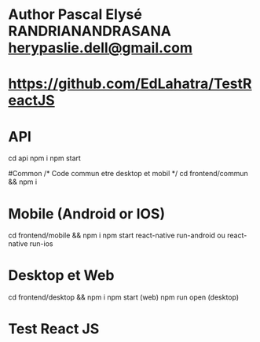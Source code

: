 # Author Pascal Elysé RANDRIANANDRASANA <herypaslie.dell@gmail.com>
# https://github.com/EdLahatra/TestReactJS

# API 
cd api
npm i
npm start


#Common
/* Code commun etre desktop et mobil */
cd frontend/commun && npm i


# Mobile (Android or IOS)
cd frontend/mobile && npm i
npm start
react-native run-android ou react-native run-ios

# Desktop et Web
cd frontend/desktop && npm i
npm start (web)
npm run open (desktop)

# Test React JS

